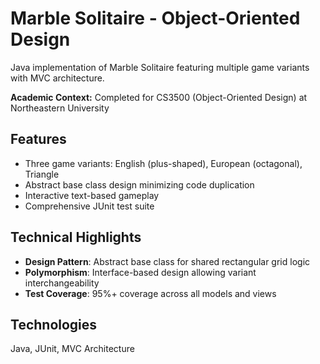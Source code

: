 # Marble Solitaire - Object-Oriented Design

Java implementation of Marble Solitaire featuring multiple game variants with MVC architecture.

**Academic Context:** Completed for CS3500 (Object-Oriented Design) at Northeastern University

## Features
- Three game variants: English (plus-shaped), European (octagonal), Triangle
- Abstract base class design minimizing code duplication
- Interactive text-based gameplay
- Comprehensive JUnit test suite

## Technical Highlights
- **Design Pattern**: Abstract base class for shared rectangular grid logic
- **Polymorphism**: Interface-based design allowing variant interchangeability
- **Test Coverage**: 95%+ coverage across all models and views

## Technologies
Java, JUnit, MVC Architecture
